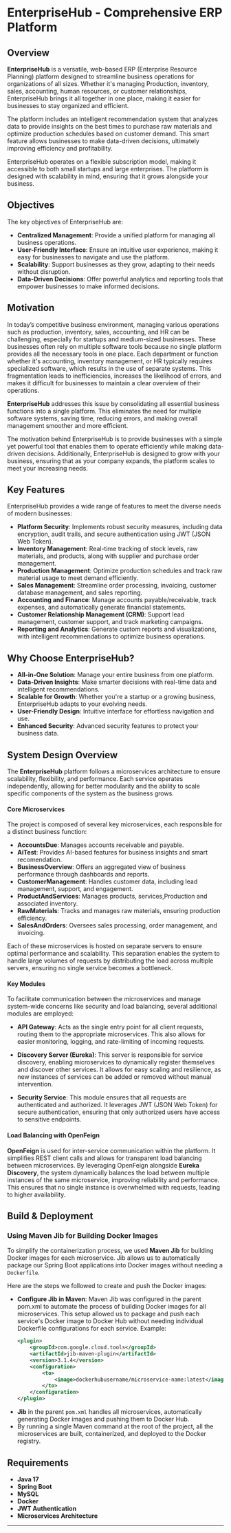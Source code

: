 # EnterpriseHub - Comprehensive ERP Platform

## Overview

**EnterpriseHub** is a versatile, web-based ERP (Enterprise Resource Planning) platform designed to streamline business operations for organizations of all sizes. Whether it's managing Production, inventory, sales, accounting, human resources, or customer relationships, EnterpriseHub brings it all together in one place, making it easier for businesses to stay organized and efficient.

The platform includes an intelligent recommendation system that analyzes data to provide insights on the best times to purchase raw materials and optimize production schedules based on customer demand. This smart feature allows businesses to make data-driven decisions, ultimately improving efficiency and profitability.

EnterpriseHub operates on a flexible subscription model, making it accessible to both small startups and large enterprises. The platform is designed with scalability in mind, ensuring that it grows alongside your business.

## Objectives

The key objectives of EnterpriseHub are:

- **Centralized Management**: Provide a unified platform for managing all business operations.
- **User-Friendly Interface**: Ensure an intuitive user experience, making it easy for businesses to navigate and use the platform.
- **Scalability**: Support businesses as they grow, adapting to their needs without disruption.
- **Data-Driven Decisions**: Offer powerful analytics and reporting tools that empower businesses to make informed decisions.

## Motivation

In today’s competitive business environment, managing various operations such as production, inventory, sales, accounting, and HR can be challenging, especially for startups and medium-sized businesses. These businesses often rely on multiple software tools because no single platform provides all the necessary tools in one place. Each department or function whether it's accounting, inventory management, or HR typically requires specialized software, which results in the use of separate systems. This fragmentation leads to inefficiencies, increases the likelihood of errors, and makes it difficult for businesses to maintain a clear overview of their operations.

**EnterpriseHub** addresses this issue by consolidating all essential business functions into a single platform. This eliminates the need for multiple software systems, saving time, reducing errors, and making overall management smoother and more efficient. 

The motivation behind EnterpriseHub is to provide businesses with a simple yet powerful tool that enables them to operate efficiently while making data-driven decisions. Additionally, EnterpriseHub is designed to grow with your business, ensuring that as your company expands, the platform scales to meet your increasing needs.


## Key Features

EnterpriseHub provides a wide range of features to meet the diverse needs of modern businesses:

- **Platform Security**: Implements robust security measures, including data encryption, audit trails, and secure authentication using JWT (JSON Web Token).
- **Inventory Management**: Real-time tracking of stock levels, raw materials, and products, along with supplier and purchase order management.
- **Production Management**: Optimize production schedules and track raw material usage to meet demand efficiently.
- **Sales Management**: Streamline order processing, invoicing, customer database management, and sales reporting.
- **Accounting and Finance**: Manage accounts payable/receivable, track expenses, and automatically generate financial statements.
- **Customer Relationship Management (CRM)**: Support lead management, customer support, and track marketing campaigns.
- **Reporting and Analytics**: Generate custom reports and visualizations, with intelligent recommendations to optimize business operations.

## Why Choose EnterpriseHub?

- **All-in-One Solution**: Manage your entire business from one platform.
- **Data-Driven Insights**: Make smarter decisions with real-time data and intelligent recommendations.
- **Scalable for Growth**: Whether you're a startup or a growing business, EnterpriseHub adapts to your evolving needs.
- **User-Friendly Design**: Intuitive interface for effortless navigation and use.
- **Enhanced Security**: Advanced security features to protect your business data.


## System Design Overview

The **EnterpriseHub** platform follows a microservices architecture to ensure scalability, flexibility, and performance. Each service operates independently, allowing for better modularity and the ability to scale specific components of the system as the business grows.

#### Core Microservices

The project is composed of several key microservices, each responsible for a distinct business function:

- **AccountsDue**: Manages accounts receivable and payable.
- **AiTest**: Provides AI-based features for business insights and smart recomendation.
- **BusinessOverview**: Offers an aggregated view of business performance through dashboards and reports.
- **CustomerManagement**: Handles customer data, including lead management, support, and engagement.
- **ProductAndServices**: Manages products, services,Production and associated inventory.
- **RawMaterials**: Tracks and manages raw materials, ensuring production efficiency.
- **SalesAndOrders**: Oversees sales processing, order management, and invoicing.

Each of these microservices is hosted on separate servers to ensure optimal performance and scalability. This separation enables the system to handle large volumes of requests by distributing the load across multiple servers, ensuring no single service becomes a bottleneck.

#### Key Modules

To facilitate communication between the microservices and manage system-wide concerns like security and load balancing, several additional modules are employed:

- **API Gateway**: Acts as the single entry point for all client requests, routing them to the appropriate microservices. This also allows for easier monitoring, logging, and rate-limiting of incoming requests.
  
- **Discovery Server (Eureka)**: This server is responsible for service discovery, enabling microservices to dynamically register themselves and discover other services. It allows for easy scaling and resilience, as new instances of services can be added or removed without manual intervention.

- **Security Service**: This module ensures that all requests are authenticated and authorized. It leverages JWT (JSON Web Token) for secure authentication, ensuring that only authorized users have access to sensitive endpoints.

#### Load Balancing with OpenFeign

**OpenFeign** is used for inter-service communication within the platform. It simplifies REST client calls and allows for transparent load balancing between microservices. By leveraging OpenFeign alongside **Eureka Discovery**, the system dynamically balances the load between multiple instances of the same microservice, improving reliability and performance. This ensures that no single instance is overwhelmed with requests, leading to higher availability.

## Build & Deployment

### Using Maven Jib for Building Docker Images

To simplify the containerization process, we used **Maven Jib** for building Docker images for each microservice. Jib allows us to automatically package our Spring Boot applications into Docker images without needing a `Dockerfile`.

Here are the steps we followed to create and push the Docker images:

- **Configure Jib in Maven**:
   Maven Jib was configured in the parent pom.xml to automate the process of building Docker images for all microservices. This setup allowed us to package and push each service's Docker image to Docker Hub without needing individual Dockerfile configurations for each service.
   Example:
   ```xml
   <plugin>
       <groupId>com.google.cloud.tools</groupId>
       <artifactId>jib-maven-plugin</artifactId>
       <version>3.1.4</version>
       <configuration>
           <to>
               <image>dockerhubusername/microservice-name:latest</image>
           </to>
       </configuration>
   </plugin>
   
- **Jib** in the parent `pom.xml` handles all microservices, automatically generating Docker images and pushing them to Docker Hub.
- By running a single Maven command at the root of the project, all the microservices are built, containerized, and deployed to the Docker registry.

## Requirements

- **Java 17**
- **Spring Boot**
- **MySQL**
- **Docker**
- **JWT Authentication**
- **Microservices Architecture**

---

